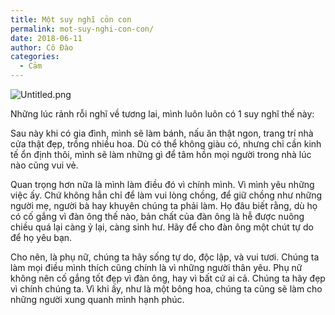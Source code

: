 ```yaml
---
title: Một suy nghĩ cỏn con
permalink: mot-suy-nghi-con-con/
date: 2018-06-11
author: Cô Đào
categories:
  - Cảm
---
```


![Untitled.png](https://prod-files-secure.s3.us-west-2.amazonaws.com/1c35bcdc-42a4-44e8-9d9c-01e2d858c279/e667d147-6671-4bb0-b6ad-3848512d3bc3/Untitled.png?X-Amz-Algorithm=AWS4-HMAC-SHA256&X-Amz-Content-Sha256=UNSIGNED-PAYLOAD&X-Amz-Credential=AKIAT73L2G45HZZMZUHI%2F20240313%2Fus-west-2%2Fs3%2Faws4_request&X-Amz-Date=20240313T024047Z&X-Amz-Expires=3600&X-Amz-Signature=7ddecc55f0d04ce4256c1494f2f4813dd0760aa6cb29e6c85adbd0fa3822512f&X-Amz-SignedHeaders=host&x-id=GetObject)


Những lúc rảnh rỗi nghĩ về tương lai, mình luôn luôn có 1 suy nghĩ thế này:


Sau này khi có gia đình, mình sẽ làm bánh, nấu ăn thật ngon, trang trí nhà cửa thật đẹp, trồng nhiều hoa. Dù có thể không giàu có, nhưng chỉ cần kinh tế ổn định thôi, mình sẽ làm những gì để tâm hồn mọi người trong nhà lúc nào cũng vui vẻ.


Quan trọng hơn nữa là mình làm điều đó vì chính mình. Vì mình yêu những việc ấy. Chứ không hẳn chỉ để làm vui lòng chồng, để giữ chồng như những người mẹ, người bà hay khuyên chúng ta phải làm. Họ đâu biết rằng, dù họ có cố gắng vì đàn ông thế nào, bản chất của đàn ông là hễ được nuông chiều quá lại càng ỷ lại, càng sinh hư. Hãy để cho đàn ông một chút tự do để họ yêu bạn.


Cho nên, là phụ nữ, chúng ta hãy sống tự do, độc lập, và vui tươi. Chúng ta làm mọi điều mình thích cũng chính là vì những người thân yêu. Phụ nữ không nên cố gắng tốt đẹp vì đàn ông, hay vì bất cứ ai cả. Chúng ta hãy đẹp vì chính chúng ta. Vì khi ấy, như là một bông hoa, chúng ta cũng sẽ làm cho những người xung quanh mình hạnh phúc.


